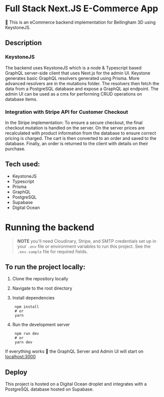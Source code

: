# Full Stack Next.JS E-Commerce App

👋 This is an eCommerce backend implementation for Bellingham 3D using KeystoneJS.

## Description
### KeystoneJS

The backend uses KeystoneJS which is a node & Typescript based GraphQL server-side client that uses Next.js for the admin UI. Keystone generates basic GraphQL resolvers generated using Prisma. More advanced resolvers are in the mutations folder. The resolvers then fetch the data from a PostgreSQL database and expose a GraphQL api endpoint. The admin UI can be used as a cms for performing CRUD operations on database items.

### Integration with Stripe API for Customer Checkout

In the Stripe implementation: To ensure a secure checkout, the final checkout mutation is handled on the server. On the server prices are recalculated with product information from the database to ensure correct pricing is charged. The cart is then converted to an order and saved to the database. Finally, an order is returned to the client with details on their purchase.

## Tech used:

- KeystoneJS
- Typescript
- Prisma
- GraphQL
- PostgreSQL
- Supabase
- Digital Ocean
# Running the backend

> **NOTE** you'll need Cloudinary, Stripe, and SMTP credentials set up in your `.env` file or environment variables to run this project. See the `.env.sample` file for required fields.

## To run the project locally:

1. Clone the repository locally
2. Navigate to the root directory
3. Install dependencies
   
        npm install
        # or
        yarn

4. Run the development server
   
        npm run dev
        # or
        yarn dev

If everything works 🤞 the GraphQL Server and Admin UI will start on [localhost:3000](http://localhost:3000)
## Deploy

This project is hosted on a Digital Ocean droplet and integrates with a PostgreSQL database hosted on Supabase.